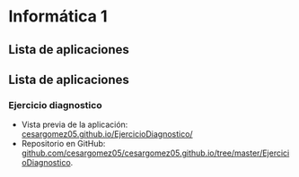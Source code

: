 # Informática 1

## Lista de aplicaciones

## Lista de aplicaciones

### Ejercicio diagnostico
+ Vista previa de la aplicación: [cesargomez05.github.io/EjercicioDiagnostico/](https://cesargomez05.github.io/EjercicioDiagnostico/)
+ Repositorio en GitHub: [github.com/cesargomez05/cesargomez05.github.io/tree/master/EjercicioDiagnostico](https://github.com/cesargomez05/cesargomez05.github.io/tree/master/EjercicioDiagnostico).